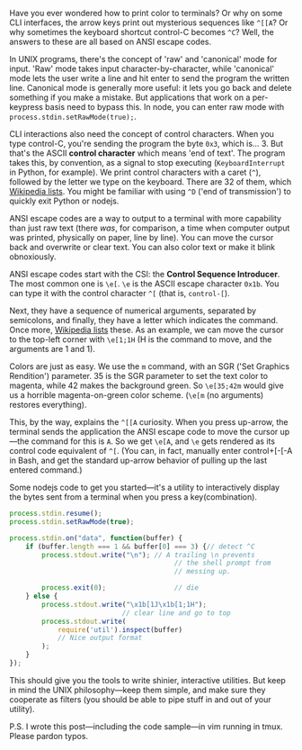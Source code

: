 Have you ever wondered how to print color to terminals? Or why on some CLI interfaces, the arrow keys print out mysterious sequences like `^[[A`? Or why sometimes the keyboard shortcut control-C becomes `^C`? Well, the answers to these are all  based on ANSI escape codes.

In UNIX programs, there's the concept of 'raw' and 'canonical' mode for input. 'Raw' mode takes input character-by-character, while 'canonical' mode lets the user write a line and hit enter to send the program the written line. Canonical mode is generally more useful: it lets you go back and delete something if you make a mistake. But applications that work on a per-keypress basis need to bypass this. In node, you can enter raw mode with `process.stdin.setRawMode(true);`.

CLI interactions also need the concept of control characters. When you type control-C, you're sending the program the byte `0x3`, which is… 3. But that's the ASCII **control character** which means 'end of text'. The program takes this, by convention, as a signal to stop executing (`KeyboardInterrupt` in Python, for example). We print control characters with a caret (`^`), followed by the letter we type on the keyboard. There are 32 of them, which [Wikipedia lists](http://en.wikipedia.org/wiki/ASCII#ASCII_control_code_chart). You might be familiar with using `^D` ('end of transmission') to quickly exit Python or nodejs.

ANSI escape codes are a way to output to a terminal with more capability than just raw text (there *was*, for comparison, a time when computer output was printed, physically on paper, line by line). You can move the cursor back and overwrite or clear text. You can also color text or make it blink obnoxiously.

ANSI escape codes start with the CSI: the **Control Sequence Introducer**. The most common one is `\e[`. `\e` is the ASCII escape character `0x1b`. You can type it with the control character `^[` (that is, `control-[`).

Next, they have a sequence of numerical arguments, separated by semicolons, and finally, they have a letter which indicates the command. Once more, [Wikipedia lists](http://en.wikipedia.org/wiki/ANSI_escape_code#CSI_codes) these. As an example, we can move the cursor to the top-left corner with `\e[1;1H` (H is the command to move, and the arguments are 1 and 1).

Colors are just as easy. We use the `m` command, with an SGR ('Set Graphics Rendition') parameter. 35 is the SGR parameter to set the text color to magenta, while 42 makes the background green. So `\e[35;42m` would give us a horrible magenta-on-green color scheme. (`\e[m` (no arguments) restores everything).

This, by the way, explains the `^[[A` curiosity. When you press up-arrow, the terminal sends the application the ANSI escape code to move the cursor up—the command for this is `A`. So we get `\e[A`, and `\e` gets rendered as its control code equivalent of `^[`. (You can, in fact, manually enter control+[-[-A in Bash, and get the standard up-arrow behavior of pulling up the last entered command.)

Some nodejs code to get you started—it's a utility to interactively display the bytes sent from a terminal when you press a key(combination).

```javascript
process.stdin.resume();
process.stdin.setRawMode(true);

process.stdin.on("data", function(buffer) {
    if (buffer.length === 1 && buffer[0] === 3) {// detect ^C
        process.stdout.write("\n"); // A trailing \n prevents
                                         // the shell prompt from
                                         // messing up.

        process.exit(0);                 // die
    } else {
        process.stdout.write("\x1b[1J\x1b[1;1H");
                            // clear line and go to top
        process.stdout.write(
            require('util').inspect(buffer)
            // Nice output format
        );
    }
});
```

This should give you the tools to write shinier, interactive utilities. But keep in mind the UNIX philosophy—keep them simple, and make sure they cooperate as filters (you should be able to pipe stuff in and out of your utility).

P.S. I wrote this post—including the code sample—in vim running in tmux. Please pardon typos.

